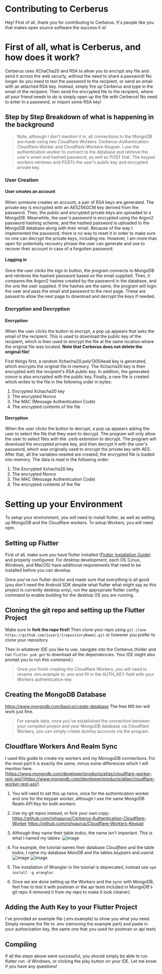 # Contributing to Cerberus
Hey! First of all, thank you for contributing to Cerberus. It's people like you that makes open source software the success it is!

# First of all, what is Cerberus, and how does it work?

Cerberus uses XChaCha20 and RSA to allow you to encrypt any file and send it across the web securly, without the need to share a password! No longer do you need to text the password to the recipient, or send an email with an attached RSA key. Instead, simply fire up Cerberus and type in the email of the recipient. Then send the encrypted file to the recipient, where all your friend needs to do is simply open up the file with Cerberus! No need to enter in a password, or import some RSA key!


## Step by Step Breakdown of what is happening in the background

> Note, although I don't mention it in, all connections to the MongoDB are made using two Cloudflare Workers: Cerberus-Authentication-Cloudflare-Worker and Cloudflare-Workers-Keypair. I use the authentication worker to connect to the database and retrieve the user's email and hashed password, as well as POST that. The keypair workers retrieves and POSTs the user's public key and encrypted private key. 

### User Creation

#### User creates an account

When someone creates an account, a pair of RSA keys are generated. The private key is encrypted with an AES256GCM key derived from the password. Then, the public and encrypted private keys are uploaded to a MongoDB. Meanwhile, the user's password is encrypted using the Argon2 password hashing scheme, and the hashed password is uploaded to the MongoDB database along with their email. Because of the way I implemented the password, there is no way to reset it in order to make sure no one can decrypt the private keys, including me. However, I am more than open for potentially recovery phrase the user can generate and use to recover their account in case of a forgotten password. 

#### Logging in

Once the user clicks the sign in button, the program connects to MongoDB and retrieves the hashed password based on the email supplied. Then, it compares the Argon2 hashes created by the password in the database, and the one the user supplied. If the hashes are the same, the program will login the user and pass the email and password to the next page. These are passed to allow the next page to download and decrypt the keys if needed.

### Encryption and Decryption

#### Encryption

When the user clicks the button to encrypt, a pop up appears that asks the email of the recipient. This is used to download the public key of the recipient, which is then used to encrypt the file at the same location where the original file was located. **Note that Cerberus does not delete the original file!**   

First things first, a random Xchacha20.poly1305Aead key is generated, which encrypts the original file in memory. The Xchacha20 key is then encrypted with the recipient's RSA public key. In addition, the generated nonce is also encrypted with the public key. Finally, a new file is created which writes to the file in the following order in bytes:

 1. Encrypted Xchacha20 key
 2. The encrypted Nonce 
 3. The MAC (Message Authentication Code)
 4. The encrypted contents of the file

#### Decryption

When the user clicks the button to decrypt, a pop up appears asking the user to select the file that they want to decrypt. The program will only allow the user to select files with the .cerb extension to decrypt. The program will download the encrypted private key, and then decrypt it with the user's password, which was originally used to encrypt the private key with AES. After that, all the variables needed are created, the encrypted file is loaded into memory. The data is read in the following order:

 1. The Encrypted Xxhacha20 key
 2. The encrypted Nonce
 3. The MAC (Message Authentication Code)
 4. The encrypted contents of the file

# Setting up your Environment 

To setup your environment, you will need to install flutter, as well as setting up MongoDB and the Cloudflare workers. To setup Workers, you will need npm.  

## Setting up Flutter

First of all, make sure you have flutter installed ([Flutter Installation Guide)](https://docs.flutter.dev/get-started/install) and properly configured. For desktop development, each OS (Linux, Windows, and MacOS) have additional requirements that need to be installed before you can develop. 

Once you've run flutter doctor and made sure that everything is all good (you don't need the Android SDK despite what flutter what might say as this project is currently desktop only), run the appropriate flutter config command to enable building for the desktop OS you are running. 

## Cloning the git repo and setting up the Flutter Project
Make sure to **fork the repo first!** Then clone your repo using ```git clone https://github.com/{user}/{repositoryName}.git``` or however you prefer to clone your repository. 

Then in whatever IDE you like to use, navigate into the Cerberus (folder and run ```flutter pub get``` to download all the dependencies. Your IDE might also prompt you to run this command.) 

> Once you finish creating the Cloudflare Workers, you will need to rename .env.example to .env and fill in the AUTH_KEY field with your Workers authentication key.

## Creating the MongoDB Database

https://www.mongodb.com/basics/create-database
The free M0 tier will work just fine. 

> For sample data, once you've established the connection between your compiled project and your MongoDB database via Cloudflare Workers, you can simply create dummy accounts via the program.  

## Cloudflare Workers And Realm Sync
I used this guide to create my workers and my MonogoDB connections. 
For the most part it is exactly the same, minus some differences which I will mention here. 
[https://www.mongodb.com/developer/products/atlas/cloudflare-worker-rest-api/](https://www.mongodb.com/developer/products/atlas/cloudflare-worker-rest-api/)

 1. You will need to set this up twice, once for the authentication worker and one for the keypair worker, although I use the same MongoDB Realm API Key for both workers
 2.  Use my git repos instead, or fork your own copy: https://github.com/rohsaurus/Cerberus-Authentication-Cloudflare-Worker https://github.com/rohsaurus/Cloudflare-Workers-Keypair
 3. Although they name their table *todos*, the name isn't important. This is what I named my tables: ![image](https://user-images.githubusercontent.com/55811427/223914520-1e7323e9-60c1-46a5-8d0c-f3333c5ba487.png)
 4. For example, the tutorial names their database *Cloudflare* and the table *todos*, I name my database *MainDB* and the tables *keypairs* and *userid*. ![image](https://user-images.githubusercontent.com/55811427/223914537-6b0501ad-02be-4263-9e34-d780ee99f783.png) ![image](https://user-images.githubusercontent.com/55811427/223914556-8afcdaca-e4ab-44b0-8ee2-d2792a1fd570.png)

 6. The installation of Wrangler in the tutorial is deprecated, instead use ```npm install -g wrangler```. 
 7. Once we are done setting up the Workers and the sync with MongoDB, feel free to test it with postman or the api tests included in MongoDB's git repo (I removed it from my repo to make it look cleaner). 

## Adding the Auth Key to your Flutter Project

I've provided an example file (.env.example) to show you what you need. Simply rename the file to .env (removing the example part) and paste in your authorization key, the same one that you used for postman or api tests

## Compiling

If all the steps above were successful, you should simply be able to run flutter run -d Windows, or clicking the play button on your IDE. Let me know if you have any questions!
